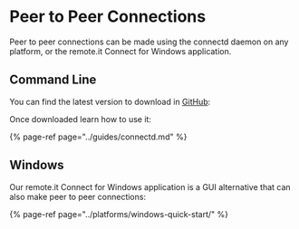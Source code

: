 # Peer to Peer Connections

Peer to peer connections can be made using the connectd daemon on any platform, or the remote.it Connect for Windows application. 

## Command Line

You can find the latest version to download in [GitHub](https://github.com/remoteit/connectd/releases):

Once downloaded learn how to use it:

{% page-ref page="../guides/connectd.md" %}

## Windows

Our remote.it Connect for Windows application is a GUI alternative that can also make peer to peer connections:

{% page-ref page="../platforms/windows-quick-start/" %}



